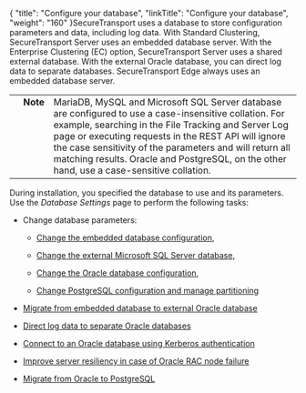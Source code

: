 {
    "title": "Configure your database",
    "linkTitle": "Configure your database",
    "weight": "160"
}SecureTransport uses a database to store configuration parameters and data, including log data. With Standard Clustering, SecureTransport Server uses an embedded database server. With the Enterprise Clustering (EC) option, SecureTransport Server uses a shared external database. With the external Oracle database, you can direct log data to separate databases. SecureTransport Edge always uses an embedded database server.

<table cellpadding="0" cellspacing="0">
   <col/>
   <col/>
   <col/>
      <tr>
         <td valign="top">         </td>
         <td valign="top"><span><b>Note</b></span>
         </td>
         <td data-mc-autonum="&lt;b&gt;Note&lt;/b&gt;" valign="top">MariaDB, MySQL and Microsoft SQL Server database are configured to use a case-insensitive collation. For example, searching in the File Tracking and Server Log page or executing requests in the REST API will ignore the case sensitivity of the parameters and will return all matching results. Oracle and PostgreSQL, on the other hand, use a case-sensitive collation.         </td>
      </tr>
</table>

During installation, you specified the database to use and its parameters. Use the *Database Settings* page to perform the following tasks:

-   Change database parameters:
    -   [Change the embedded database configuration](t_st_mysql),
    -   [Change the external Microsoft SQL Server database](t_st_sqlserver),
    -   [Change the Oracle database configuration](t_st_oracle),
    -   [Change PostgreSQL configuration and manage partitioning](manage_postgre_database)
-   [Migrate from embedded database to external Oracle database](t_st_database)
-   [Direct log data to separate Oracle databases](t_st_separate_databases)
-   [Connect to an Oracle database using Kerberos authentication](configure-oracle-kerberos)
-   [Improve server resiliency in case of Oracle RAC node failure](t_st_improve_resil)
-   [Migrate from Oracle to PostgreSQL](migrate_oracle_to_postgre)

